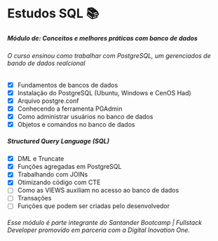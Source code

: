 # Estudos SQL :books:

##### Módulo de: Conceitos e melhores práticas com banco de dados
###### O curso ensinou como trabalhar com PostgreSQL, um gerenciados de bando de dados realcional

- [x] Fundamentos de bancos de dados
- [x] Instalação do PostgreSQL (Ubuntu, Windows e CenOS Had)
- [x] Arquivo postgre.conf
- [x] Conhecendo a ferramenta PGAdmin
- [x] Como administrar usuários no banco de dados
- [x] Objetos e comandos no banco de dados

##### Structured Query Language (SQL)
- [x] DML e Truncate
- [x] Funções agregadas em PostgreSQL
- [x] Trabalhando com JOINs
- [x] Otimizando código com CTE
- [ ] Como as VIEWS auxiliam no acesso ao banco de dados
- [ ] Transações
- [ ] Funções que podem ser criadas pelo desenvolvedor

###### Esse módulo é parte integrante do Santander Bootcamp | Fullstack Developer promovido em parceria com a Digital Inovation One.
